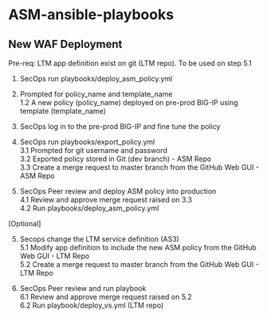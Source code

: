 # ASM-ansible-playbooks


## New WAF Deployment

Pre-req: LTM app definition exist on git (LTM repo). To be used on step 5.1

1. SecOps run playbooks/deploy_asm_policy.yml  
  1. Prompted for policy_name and template_name  
  1.2 A new policy (policy_name) deployed on pre-prod BIG-IP using template (template_name)  

2. SecOps log in to the pre-prod BIG-IP and fine tune the policy  

3. SecOps run playbooks/export_policy.yml  
  3.1 Prompted for git username and password  
  3.2 Exported policy stored in Git (dev branch) - ASM Repo  
  3.3 Create a merge request to master branch from the GitHub Web GUI - ASM Repo  

4. SecOps Peer review and deploy ASM policy into production  
  4.1 Review and approve merge request raised on 3.3  
  4.2 Run playbooks/deploy_asm_policy.yml  

[Optional]  

5. Secops change the LTM service definition (AS3)  
  5.1 Modify app definition to include the new ASM policy from the GitHub Web GUI - LTM Repo  
  5.2 Create a merge request to master branch from the GitHub Web GUI - LTM Repo  

6. SecOps Peer review and run playbook  
  6.1 Review and approve merge request raised on 5.2  
  6.2 Run playbook/deploy_vs.yml (LTM repo)  


<!-- This is commented out. 
## Existing ASM Deployment

Pre-req: LTM app definition exist on git (IaC). To be used on step 3.3

1. SecOps run playbooks/deploy_asm_policy.yml
  1.1 Prompted for policy_name
  1.2 A new policy (policy_name) deployed on pre-prod BIG-IP using the copy on GitHub (source of truth)

2. SecOps log in to the pre-prod BIG-IP and fine tune the policy

3. SecOps run playbooks/export_policy.yml
  3.1 Prompted for git username and password
  3.2 Exported policy stored in Git (dev branch)
  3.3 Modify app definition (Increment version number) to include the new ASM policy (IaC) from the GitHub Web GUI
  3.4 Create a merge request to master branch from the GitHub Web GUI

4. SecOps Peer review
  4.1 Review and approve merge request raised on 3.4

5. SecOps run playbooks/deploy_asm_app.yml
  5.1 Update the ASM policy on prod BIG-IP
-->